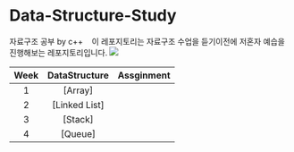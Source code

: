 # Data-Structure-Study
자료구조 공부 by c++
&nbsp;&nbsp; 이 레포지토리는 자료구조 수업을 듣기이전에 저혼자 예습을 진행해보는 레포지토리입니다.
<img src="https://img.shields.io/badge/4chan-006600?style=flat&logo=4chan&logoColor=white"/>

|Week|DataStructure|Assginment|
|:---:|:---:|:---:|
|1|[Array]
|2|[Linked List]
|3|[Stack]
|4|[Queue]
